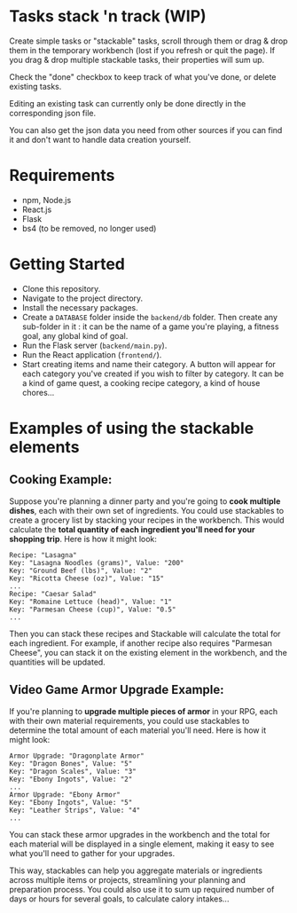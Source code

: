 # Tasks stack 'n track (WIP)

Create simple tasks or "stackable" tasks, scroll through them or drag & drop them in the temporary workbench (lost if you refresh or quit the page). If you drag & drop multiple stackable tasks, their properties will sum up.

Check the "done" checkbox to keep track of what you've done, or delete existing tasks.

Editing an existing task can currently only be done directly in the corresponding json file.

You can also get the json data you need from other sources if you can find it and don't want to handle data creation yourself.

# Requirements

* npm, Node.js
* React.js
* Flask
* bs4 (to be removed, no longer used)

# Getting Started
* Clone this repository.
* Navigate to the project directory.
* Install the necessary packages.
* Create a `DATABASE` folder inside the `backend/db` folder. Then create any sub-folder in it : it can be the name of a game you're playing, a fitness goal, any global kind of goal.
* Run the Flask server (`backend/main.py`).
* Run the React application (`frontend/`).
* Start creating items and name their category. A button will appear for each category you've created if you wish to filter by category. It can be a kind of game quest, a cooking recipe category, a kind of house chores...

# Examples of using the stackable elements

## Cooking Example:
Suppose you're planning a dinner party and you're going to **cook multiple dishes**, each with their own set of ingredients. You could use stackables to create a grocery list by stacking your recipes in the workbench. This would calculate the **total quantity of each ingredient you'll need for your shopping trip**. Here is how it might look:

```
Recipe: "Lasagna"
Key: "Lasagna Noodles (grams)", Value: "200"
Key: "Ground Beef (lbs)", Value: "2"
Key: "Ricotta Cheese (oz)", Value: "15"
...
Recipe: "Caesar Salad"
Key: "Romaine Lettuce (head)", Value: "1"
Key: "Parmesan Cheese (cup)", Value: "0.5"
...
```

Then you can stack these recipes and Stackable will calculate the total for each ingredient. For example, if another recipe also requires "Parmesan Cheese", you can stack it on the existing element in the workbench, and the quantities will be updated.

## Video Game Armor Upgrade Example:
If you're planning to **upgrade multiple pieces of armor** in your RPG, each with their own material requirements, you could use stackables to determine the total amount of each material you'll need. Here is how it might look:

```
Armor Upgrade: "Dragonplate Armor"
Key: "Dragon Bones", Value: "5"
Key: "Dragon Scales", Value: "3"
Key: "Ebony Ingots", Value: "2"
...
Armor Upgrade: "Ebony Armor"
Key: "Ebony Ingots", Value: "5"
Key: "Leather Strips", Value: "4"
...
```

You can stack these armor upgrades in the workbench and the total for each material will be displayed in a single element, making it easy to see what you'll need to gather for your upgrades.

This way, stackables can help you aggregate materials or ingredients across multiple items or projects, streamlining your planning and preparation process. You could also use it to sum up required number of days or hours for several goals, to calculate calory intakes...
